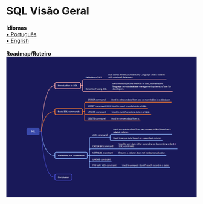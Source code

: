 # SQL Visão Geral

<b>Idiomas</b>
<br>
<a href="#">• Português</a>
<br>
<a href="/sql_en-us.md">• English</a>
<br><br>
<b>Roadmap/Roteiro</b>
<br>
<img src="https://github.com/leostella97/sql-overview/blob/main/img/sql_mental-map.png?raw=true">